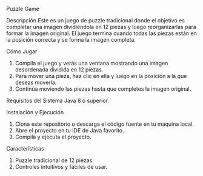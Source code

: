 Puzzle Game

Descripción
Este es un juego de puzzle tradicional donde el objetivo es completar una imagen dividiéndola en 12 piezas y luego reorganizarlas para formar la imagen original. El juego termina cuando todas las piezas están en la posición correcta y se forma la imagen completa.

Cómo Jugar
1. Compila el juego y verás una ventana mostrando una imagen desordenada dividida en 12 piezas.
2. Para mover una pieza, haz clic en ella y luego en la posición a la que deseas moverla.
3. Continúa moviendo las piezas hasta que completes la imagen original.

Requisitos del Sistema
Java 8 o superior.

Instalación y Ejecución
1. Clona este repositorio o descarga el código fuente en tu máquina local.
2. Abre el proyecto en tu IDE de Java favorito.
3. Compila y ejecuta el proyecto.

Características
1. Puzzle tradicional de 12 piezas.
2. Controles intuitivos y fáciles de usar.
